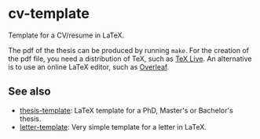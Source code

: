 # cv-template
Template for a CV/resume in LaTeX.

The pdf of the thesis can be produced by running `make`.
For the creation of the pdf file, you need a distribution of TeX, such as [TeX Live](https://www.tug.org/texlive/quickinstall.html).
An alternative is to use an online LaTeX editor, such as [Overleaf](https://www.overleaf.com/).

See also
--------
* [thesis-template](https://github.com/cyrraz/thesis-template): LaTeX template for a PhD, Master's or Bachelor's thesis.
* [letter-template](https://github.com/cyrraz/letter-template):  Very simple template for a letter in LaTeX.

